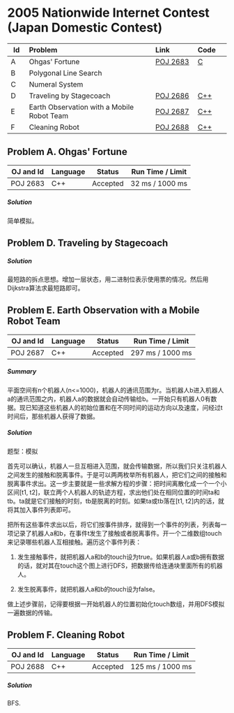 # 2005 Nationwide Internet Contest (Japan Domestic Contest) 

<table>
<thead>
<th width='40px' align='center'>Id</th>
<th width='500px' align='left'>Problem</th>
<th width='130px' align='left'>Link</th>
<th width='80px' align='left'>Code</th>
</thead>
<tbody>
<tr><td>A</td>   <td>Ohgas' Fortune</td>   <td><a href='http://poj.org/problem?id=2683'>POJ 2683</a></td>   <td><a href='poj2683.c'>C</a></td>   </tr>
<tr><td>B</td>   <td>Polygonal Line Search</td>   <td></td>   <td></td>   </tr>
<tr><td>C</td>   <td>Numeral System</td>   <td></td>   <td></td>   </tr>
<tr><td>D</td>   <td>Traveling by Stagecoach</td>   <td><a href='http://poj.org/problem?id=2686'>POJ 2686</a></td>   <td><a href='poj2686.cpp'>C++</a></td>   </tr>
<tr><td>E</td>   <td>Earth Observation with a Mobile Robot Team</td>   <td><a href='http://poj.org/problem?id=2687'>POJ 2687</a></td>   <td><a href='poj2687.cpp'>C++</a></td>   </tr>
<tr><td>F</td>   <td>Cleaning Robot</td>   <td><a href='http://poj.org/problem?id=2688'>POJ 2688</a></td>   <td><a href='poj2688.cp'>C++</a></td>   </tr>
</tbody>
</table>



## Problem A. Ohgas' Fortune

OJ and Id							| Language	| Status        | Run Time / Limit            |
-----------------------				| --------	| ------------- | -------------               |
POJ 2683                    		| C++		| Accepted      | 32 ms / 1000 ms 			  |

##### Solution
简单模拟。




## Problem D. Traveling by Stagecoach

##### Solution
最短路的拆点思想。增加一层状态，用二进制位表示使用票的情况。然后用Dijkstra算法求最短路即可。


## Problem E. Earth Observation with a Mobile Robot Team


OJ and Id						| Language	| Status        | Run Time / Limit    	    	|
 -----------------------		| --------  | ------------- | -----------               	|
POJ 2687                    	| C++		| Accepted      | 297 ms / 1000 ms 				|


##### Summary
平面空间有n个机器人(n\<=1000)，机器人的通讯范围为r。当机器人b进入机器人a的通讯范围之内，机器人a的数据就会自动传输给b。一开始只有机器人0有数据。现已知道这些机器人的初始位置和在不同时间的运动方向以及速度，问经过t时间后，那些机器人获得了数据。
##### Solution
题型：模拟

首先可以确认，机器人一旦互相进入范围，就会传输数据，所以我们只关注机器人之间发生的接触和脱离事件。于是可以两两枚举所有机器人，把它们之间的接触和脱离事件求出。这一步主要就是一些求解方程的步骤：把时间离散化成一个一个小区间\[t1, t2\]，联立两个人机器人的轨迹方程，求出他们处在相同位置的时间ta和tb。ta就是它们接触的时刻，tb是脱离的时刻。如果ta或tb落在\[t1, t2\]内的话，就将其加入事件列表即可。

把所有这些事件求出以后，将它们按事件排序，就得到一个事件的列表，列表每一项记录了机器人a和b，在事件t发生了接触或者脱离事件。开一个二维数组touch来记录哪些机器人互相接触。遍历这个事件列表：

1. 发生接触事件，就把机器人a和b的touch设为true。如果机器人a或b拥有数据的话，就对其在touch这个图上进行DFS，把数据传给连通块里面所有的机器人。

2. 发生脱离事件，就把机器人a和b的touch设为false。

做上述步骤前，记得要根据一开始机器人的位置初始化touch数组，并用DFS模拟一遍数据的传输。


## Problem F. Cleaning Robot

OJ and Id							| Language	| Status        | Run Time / Limit            |
-----------------------				| --------	| ------------- | -------------               |
POJ 2688                    		| C++		| Accepted      | 125 ms / 1000 ms 			  |

##### Solution
BFS.



